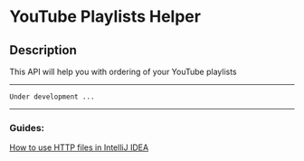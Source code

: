 # YouTube Playlists Helper

## Description

This API will help you with ordering of your YouTube playlists

____________________
`Under development ...`

---
### Guides:

[How to use HTTP files in IntelliJ IDEA](../docs/how_to_use_http_files.md)
